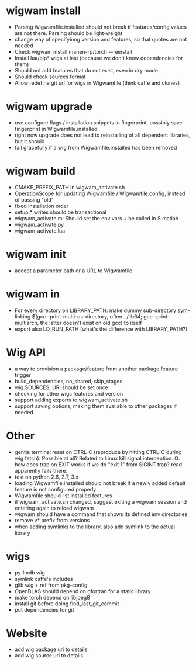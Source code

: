 # wigwam install 
 - Parsing Wigwamfile.installed should not break if features/config values are not there. Parsing should be light-weight
 - change way of specifyinng version and features, so that quotes are not needed
 - Check wigwam install manen-rp/torch --reinstall
 - Install lua/pip* wigs at last (because we don't know dependencies for them)
 - Should not add features that do not exist, even in dry mode
 - Should check sources format
 - Allow redefine git url for wigs in Wigwamfile (think caffe and clones)

# wigwam upgrade
 - use configure flags / installation snippets in fingerprint, possibly save fingerprint in Wigwamfile.installed
 - right now upgrade does not lead to reinstalling of all dependent libraries, but it should
 - fail gracefully if a wig from Wigwamfile.installed has been removed

# wigwam build
 - CMAKE_PREFIX_PATH in wigwam_activate.sh
 - OperationScope for updating Wigwamfile / Wigwamfile.config, instead of passing "old"
 - fixed installation order
 - setup.* writes should be transactional
 - wigwam_activate.m: Should set the env vars + be called in S.matlab
 - wigwam_activate.py
 - wigwam_activate.lua
 
# wigwam init
 - accept a parameter path or a URL to Wigwamfile
 
# wigwam in
- For every directory on LIBRARY_PATH: make dummy sub-directory sym-linking $(gcc -print-multi-os-directory, often ../lib64; gcc -print-multiarch, the latter doesn't exist on old gcc) to itself
- export also LD_RUN_PATH (what's the difference with LIBRARY_PATH?)

# Wig API
 - a way to provision a package/feature from another package feature trigger
 - build_dependencies, no_shared, skip_stages
 - wig.SOURCES, URI should be set once
 - checking for other wigs features and version
 - support adding exports to wigwam_activate.sh
 - support saving options, making them available to other packages if needed

# Other
 - gentle terminal reset on CTRL-C (reproduce by hitting CTRL-C during wig fetch). Possible at all? Related to Linux kill signal interception. Q: how does trap on EXIT works if we do "exit 1" from SIGINT trap? read apparently fails there.
 - test on python 2.6, 2.7, 3.x
 - loading Wigwamfile.installed should not break if a newly added default feature is not configured properly
 - Wigwamfile should list installed features
 - if wigwam_activate.sh changed, suggest exiting a wigwam session and entering again to reload wigwam
 - wigwam should have a command that shows its defined env directories
 - remove v* prefix from versions
 - when adding symlinks to the library, also add symlink to the actual library
 
# wigs
 - py-lmdb wig
 - symlink caffe's includes
 - glib wig + ref from pkg-config
 - OpenBLAS should depend on gfortran for a static library
 - make torch depend on libjpeg8
 - install git before doing find_last_git_commit
 - put dependencies for git

# Website
 - add wig package uri to details
 - add wig source uri to details
